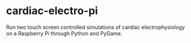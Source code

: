 # cardiac-electro-pi
Run two touch screen controlled simulations of cardiac electrophysiology on a Raspberry Pi through Python and PyGame.
